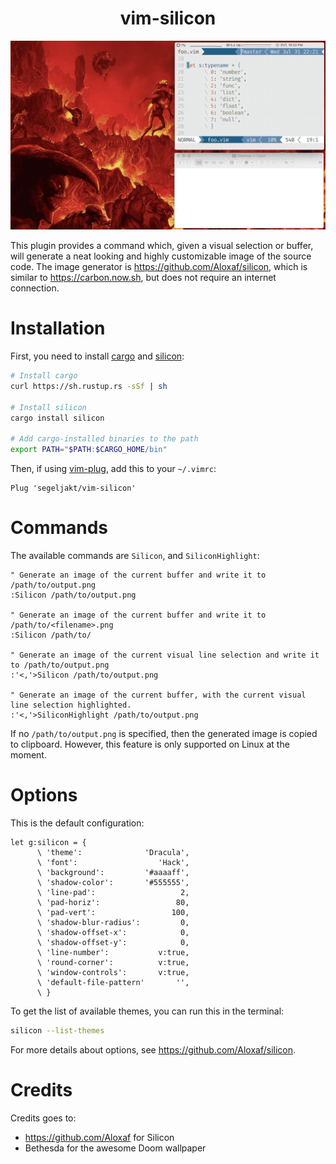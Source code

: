 <h1 align="center">vim-silicon</h1>

<p align="center">
  <img width="800px" src="https://github.com/segeljakt/assets/blob/master/Silicon.gif?raw=true">
</p>

This plugin provides a command which, given a visual selection or buffer, will generate a neat looking and highly customizable image of the source code. The image generator is https://github.com/Aloxaf/silicon, which is similar to https://carbon.now.sh, but does not require an internet connection.

# Installation

First, you need to install [cargo](https://doc.rust-lang.org/cargo/getting-started/installation.html) and [silicon](https://github.com/Aloxaf/silicon):

```sh
# Install cargo
curl https://sh.rustup.rs -sSf | sh

# Install silicon
cargo install silicon

# Add cargo-installed binaries to the path
export PATH="$PATH:$CARGO_HOME/bin"
```

Then, if using [vim-plug](https://github.com/junegunn/vim-plug), add this to your `~/.vimrc`:

```vim
Plug 'segeljakt/vim-silicon'
```

# Commands

The available commands are `Silicon`, and `SiliconHighlight`:

```vim
" Generate an image of the current buffer and write it to /path/to/output.png
:Silicon /path/to/output.png

" Generate an image of the current buffer and write it to /path/to/<filename>.png
:Silicon /path/to/

" Generate an image of the current visual line selection and write it to /path/to/output.png
:'<,'>Silicon /path/to/output.png

" Generate an image of the current buffer, with the current visual line selection highlighted.
:'<,'>SiliconHighlight /path/to/output.png
```

If no `/path/to/output.png` is specified, then the generated image is copied to clipboard. However, this feature is only supported on Linux at the moment.

# Options

This is the default configuration:

```vim
let g:silicon = {
      \ 'theme':              'Dracula',
      \ 'font':                  'Hack',
      \ 'background':         '#aaaaff',
      \ 'shadow-color':       '#555555',
      \ 'line-pad':                   2,
      \ 'pad-horiz':                 80,
      \ 'pad-vert':                 100,
      \ 'shadow-blur-radius':         0,
      \ 'shadow-offset-x':            0,
      \ 'shadow-offset-y':            0,
      \ 'line-number':           v:true,
      \ 'round-corner':          v:true,
      \ 'window-controls':       v:true,
      \ 'default-file-pattern'       '',
      \ }
```

To get the list of available themes, you can run this in the terminal:

```sh
silicon --list-themes
```

For more details about options, see https://github.com/Aloxaf/silicon.

# Credits

Credits goes to:

* https://github.com/Aloxaf for Silicon
* Bethesda for the awesome Doom wallpaper
